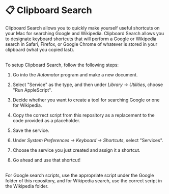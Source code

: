 # :clipboard: Clipboard Search

Clipboard Search allows you to quickly make yourself useful shortcuts on your Mac for searching Google and Wikipedia. Clipboard Search allows you to designate keyboard shortcuts that will perform a Google or Wikipedia search in Safari, Firefox, or Google Chrome of whatever is stored in your clipboard (what you copied last). 

<br>
To setup Clipboard Search, follow the following steps:

1. Go into the *Automator* program and make a new document.
 
2. Select "Service" as the type, and then under *Library -> Utilities*, choose "Run AppleScript".

3. Decide whether you want to create a tool for searching Google or one for Wikipedia. 

4. Copy the correct script from this repository as a replacement to the code provided as a placeholder.

5. Save the service.

6. Under *System Preferences -> Keyboard -> Shortcuts*, select "Services".

7. Choose the service you just created and assign it a shortcut.

8. Go ahead and use that shortcut!

<br>
For Google search scripts, use the appropriate script under the Google folder of this repository, and for Wikipedia search, use the correct script in the Wikipedia folder.
